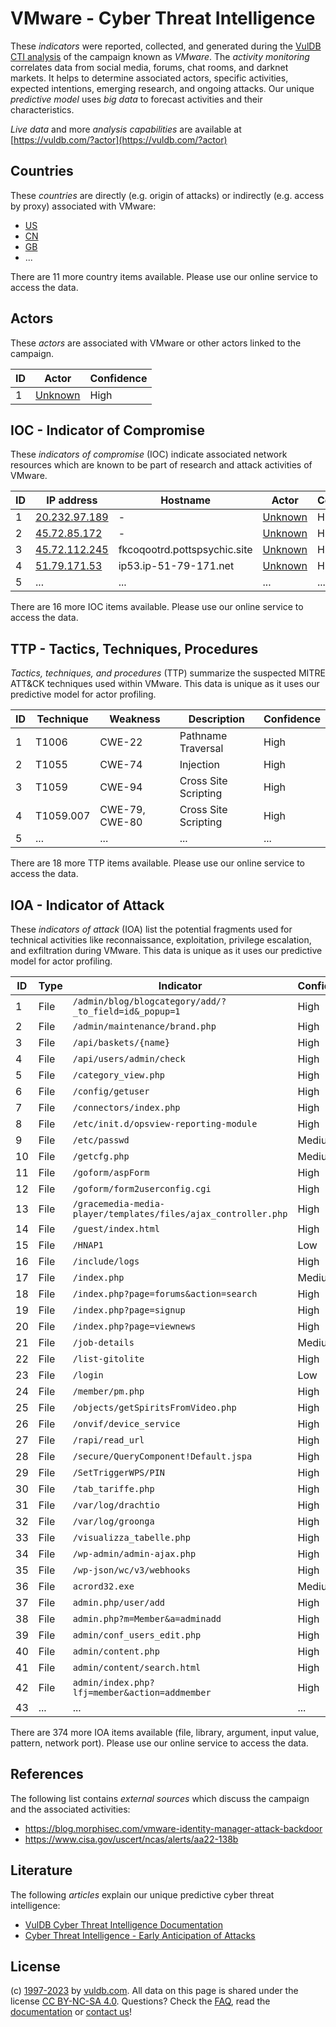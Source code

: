 # VMware - Cyber Threat Intelligence

These _indicators_ were reported, collected, and generated during the [VulDB CTI analysis](https://vuldb.com/?kb.cti) of the campaign known as _VMware_. The _activity monitoring_ correlates data from social media, forums, chat rooms, and darknet markets. It helps to determine associated actors, specific activities, expected intentions, emerging research, and ongoing attacks. Our unique _predictive model_ uses _big data_ to forecast activities and their characteristics.

_Live data_ and more _analysis capabilities_ are available at [https://vuldb.com/?actor](https://vuldb.com/?actor)

## Countries

These _countries_ are directly (e.g. origin of attacks) or indirectly (e.g. access by proxy) associated with VMware:

* [US](https://vuldb.com/?country.us)
* [CN](https://vuldb.com/?country.cn)
* [GB](https://vuldb.com/?country.gb)
* ...

There are 11 more country items available. Please use our online service to access the data.

## Actors

These _actors_ are associated with VMware or other actors linked to the campaign.

ID | Actor | Confidence
-- | ----- | ----------
1 | [Unknown](https://vuldb.com/?actor.unknown) | High

## IOC - Indicator of Compromise

These _indicators of compromise_ (IOC) indicate associated network resources which are known to be part of research and attack activities of VMware.

ID | IP address | Hostname | Actor | Confidence
-- | ---------- | -------- | ----- | ----------
1 | [20.232.97.189](https://vuldb.com/?ip.20.232.97.189) | - | [Unknown](https://vuldb.com/?actor.unknown) | High
2 | [45.72.85.172](https://vuldb.com/?ip.45.72.85.172) | - | [Unknown](https://vuldb.com/?actor.unknown) | High
3 | [45.72.112.245](https://vuldb.com/?ip.45.72.112.245) | fkcoqootrd.pottspsychic.site | [Unknown](https://vuldb.com/?actor.unknown) | High
4 | [51.79.171.53](https://vuldb.com/?ip.51.79.171.53) | ip53.ip-51-79-171.net | [Unknown](https://vuldb.com/?actor.unknown) | High
5 | ... | ... | ... | ...

There are 16 more IOC items available. Please use our online service to access the data.

## TTP - Tactics, Techniques, Procedures

_Tactics, techniques, and procedures_ (TTP) summarize the suspected MITRE ATT&CK techniques used within VMware. This data is unique as it uses our predictive model for actor profiling.

ID | Technique | Weakness | Description | Confidence
-- | --------- | -------- | ----------- | ----------
1 | T1006 | CWE-22 | Pathname Traversal | High
2 | T1055 | CWE-74 | Injection | High
3 | T1059 | CWE-94 | Cross Site Scripting | High
4 | T1059.007 | CWE-79, CWE-80 | Cross Site Scripting | High
5 | ... | ... | ... | ...

There are 18 more TTP items available. Please use our online service to access the data.

## IOA - Indicator of Attack

These _indicators of attack_ (IOA) list the potential fragments used for technical activities like reconnaissance, exploitation, privilege escalation, and exfiltration during VMware. This data is unique as it uses our predictive model for actor profiling.

ID | Type | Indicator | Confidence
-- | ---- | --------- | ----------
1 | File | `/admin/blog/blogcategory/add/?_to_field=id&_popup=1` | High
2 | File | `/admin/maintenance/brand.php` | High
3 | File | `/api/baskets/{name}` | High
4 | File | `/api/users/admin/check` | High
5 | File | `/category_view.php` | High
6 | File | `/config/getuser` | High
7 | File | `/connectors/index.php` | High
8 | File | `/etc/init.d/opsview-reporting-module` | High
9 | File | `/etc/passwd` | Medium
10 | File | `/getcfg.php` | Medium
11 | File | `/goform/aspForm` | High
12 | File | `/goform/form2userconfig.cgi` | High
13 | File | `/gracemedia-media-player/templates/files/ajax_controller.php` | High
14 | File | `/guest/index.html` | High
15 | File | `/HNAP1` | Low
16 | File | `/include/logs` | High
17 | File | `/index.php` | Medium
18 | File | `/index.php?page=forums&action=search` | High
19 | File | `/index.php?page=signup` | High
20 | File | `/index.php?page=viewnews` | High
21 | File | `/job-details` | Medium
22 | File | `/list-gitolite` | High
23 | File | `/login` | Low
24 | File | `/member/pm.php` | High
25 | File | `/objects/getSpiritsFromVideo.php` | High
26 | File | `/onvif/device_service` | High
27 | File | `/rapi/read_url` | High
28 | File | `/secure/QueryComponent!Default.jspa` | High
29 | File | `/SetTriggerWPS/PIN` | High
30 | File | `/tab_tariffe.php` | High
31 | File | `/var/log/drachtio` | High
32 | File | `/var/log/groonga` | High
33 | File | `/visualizza_tabelle.php` | High
34 | File | `/wp-admin/admin-ajax.php` | High
35 | File | `/wp-json/wc/v3/webhooks` | High
36 | File | `acrord32.exe` | Medium
37 | File | `admin.php/user/add` | High
38 | File | `admin.php?m=Member&a=adminadd` | High
39 | File | `admin/conf_users_edit.php` | High
40 | File | `admin/content.php` | High
41 | File | `admin/content/search.html` | High
42 | File | `admin/index.php?lfj=member&action=addmember` | High
43 | ... | ... | ...

There are 374 more IOA items available (file, library, argument, input value, pattern, network port). Please use our online service to access the data.

## References

The following list contains _external sources_ which discuss the campaign and the associated activities:

* https://blog.morphisec.com/vmware-identity-manager-attack-backdoor
* https://www.cisa.gov/uscert/ncas/alerts/aa22-138b

## Literature

The following _articles_ explain our unique predictive cyber threat intelligence:

* [VulDB Cyber Threat Intelligence Documentation](https://vuldb.com/?kb.cti)
* [Cyber Threat Intelligence - Early Anticipation of Attacks](https://www.scip.ch/en/?labs.20201022)

## License

(c) [1997-2023](https://vuldb.com/?kb.changelog) by [vuldb.com](https://vuldb.com/?kb.about). All data on this page is shared under the license [CC BY-NC-SA 4.0](https://creativecommons.org/licenses/by-nc-sa/4.0/). Questions? Check the [FAQ](https://vuldb.com/?kb.faq), read the [documentation](https://vuldb.com/?kb) or [contact us](https://vuldb.com/?contact)!
